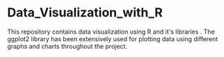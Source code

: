 # Data_Visualization_with_R
This repository contains data visualization using R and it's libraries . The ggplot2 library has been extensively used for plotting data using different graphs and charts throughout the project.
